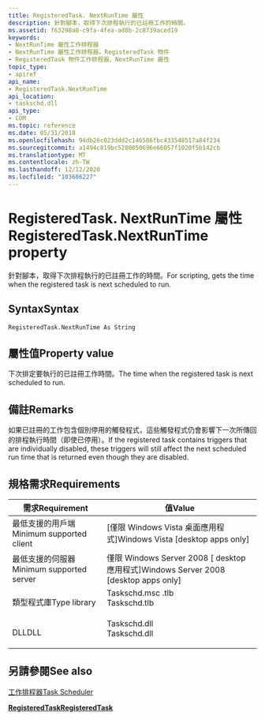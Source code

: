 ```yaml
---
title: RegisteredTask. NextRunTime 屬性
description: 針對腳本，取得下次排程執行的已註冊工作的時間。
ms.assetid: f63298a8-c9fa-4fea-ad0b-2c8739aced19
keywords:
- NextRunTime 屬性工作排程器
- NextRunTime 屬性工作排程器，RegisteredTask 物件
- RegisteredTask 物件工作排程器、NextRunTime 屬性
topic_type:
- apiref
api_name:
- RegisteredTask.NextRunTime
api_location:
- taskschd.dll
api_type:
- COM
ms.topic: reference
ms.date: 05/31/2018
ms.openlocfilehash: 94db26c023ddd2c146586fbc433548517a84f234
ms.sourcegitcommit: a1494c819bc5200050696e66057f1020f5b142cb
ms.translationtype: MT
ms.contentlocale: zh-TW
ms.lasthandoff: 12/12/2020
ms.locfileid: "103686227"
---
```

# <a name="registeredtasknextruntime-property"></a><span data-ttu-id="dd8b1-106">RegisteredTask. NextRunTime 屬性</span><span class="sxs-lookup"><span data-stu-id="dd8b1-106">RegisteredTask.NextRunTime property</span></span>

<span data-ttu-id="dd8b1-107">針對腳本，取得下次排程執行的已註冊工作的時間。</span><span class="sxs-lookup"><span data-stu-id="dd8b1-107">For scripting, gets the time when the registered task is next scheduled to run.</span></span>

## <a name="syntax"></a><span data-ttu-id="dd8b1-108">Syntax</span><span class="sxs-lookup"><span data-stu-id="dd8b1-108">Syntax</span></span>


```VB
RegisteredTask.NextRunTime As String
```



## <a name="property-value"></a><span data-ttu-id="dd8b1-109">屬性值</span><span class="sxs-lookup"><span data-stu-id="dd8b1-109">Property value</span></span>

<span data-ttu-id="dd8b1-110">下次排定要執行的已註冊工作時間。</span><span class="sxs-lookup"><span data-stu-id="dd8b1-110">The time when the registered task is next scheduled to run.</span></span>

## <a name="remarks"></a><span data-ttu-id="dd8b1-111">備註</span><span class="sxs-lookup"><span data-stu-id="dd8b1-111">Remarks</span></span>

<span data-ttu-id="dd8b1-112">如果已註冊的工作包含個別停用的觸發程式，這些觸發程式仍會影響下一次所傳回的排程執行時間（即使已停用）。</span><span class="sxs-lookup"><span data-stu-id="dd8b1-112">If the registered task contains triggers that are individually disabled, these triggers will still affect the next scheduled run time that is returned even though they are disabled.</span></span>

## <a name="requirements"></a><span data-ttu-id="dd8b1-113">規格需求</span><span class="sxs-lookup"><span data-stu-id="dd8b1-113">Requirements</span></span>



| <span data-ttu-id="dd8b1-114">需求</span><span class="sxs-lookup"><span data-stu-id="dd8b1-114">Requirement</span></span> | <span data-ttu-id="dd8b1-115">值</span><span class="sxs-lookup"><span data-stu-id="dd8b1-115">Value</span></span> |
|-------------------------------------|-----------------------------------------------------------------------------------------|
| <span data-ttu-id="dd8b1-116">最低支援的用戶端</span><span class="sxs-lookup"><span data-stu-id="dd8b1-116">Minimum supported client</span></span><br/> | <span data-ttu-id="dd8b1-117">\[僅限 Windows Vista 桌面應用程式\]</span><span class="sxs-lookup"><span data-stu-id="dd8b1-117">Windows Vista \[desktop apps only\]</span></span><br/>                                          |
| <span data-ttu-id="dd8b1-118">最低支援的伺服器</span><span class="sxs-lookup"><span data-stu-id="dd8b1-118">Minimum supported server</span></span><br/> | <span data-ttu-id="dd8b1-119">僅限 Windows Server 2008 \[ desktop 應用程式\]</span><span class="sxs-lookup"><span data-stu-id="dd8b1-119">Windows Server 2008 \[desktop apps only\]</span></span><br/>                                    |
| <span data-ttu-id="dd8b1-120">類型程式庫</span><span class="sxs-lookup"><span data-stu-id="dd8b1-120">Type library</span></span><br/>             | <dl> <span data-ttu-id="dd8b1-121"><dt>Taskschd.msc .tlb</dt></span><span class="sxs-lookup"><span data-stu-id="dd8b1-121"><dt>Taskschd.tlb</dt></span></span> </dl> |
| <span data-ttu-id="dd8b1-122">DLL</span><span class="sxs-lookup"><span data-stu-id="dd8b1-122">DLL</span></span><br/>                      | <dl> <span data-ttu-id="dd8b1-123"><dt>Taskschd.dll</dt></span><span class="sxs-lookup"><span data-stu-id="dd8b1-123"><dt>Taskschd.dll</dt></span></span> </dl> |



## <a name="see-also"></a><span data-ttu-id="dd8b1-124">另請參閱</span><span class="sxs-lookup"><span data-stu-id="dd8b1-124">See also</span></span>

<dl> <dt>

[<span data-ttu-id="dd8b1-125">工作排程器</span><span class="sxs-lookup"><span data-stu-id="dd8b1-125">Task Scheduler</span></span>](task-scheduler-start-page.md)
</dt> <dt>

[<span data-ttu-id="dd8b1-126">**RegisteredTask**</span><span class="sxs-lookup"><span data-stu-id="dd8b1-126">**RegisteredTask**</span></span>](registeredtask.md)
</dt> </dl>

 

 





